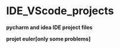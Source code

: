 # IDE_VScode_projects
**pycharm and idea IDE project files**



**projet euler[only some problems]**
